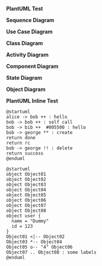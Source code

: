 **PlantUML Test**

**Sequence Diagram**
<puml src="diagrams/sequence.puml" />

**Use Case Diagram**
<puml src="diagrams/usecase.puml" />

**Class Diagram**
<puml src="diagrams/class.puml" />

**Activity Diagram**
<puml src="diagrams/activity.puml" />

**Component Diagram**
<puml src="diagrams/component.puml" />

**State Diagram**
<puml src="diagrams/state.puml" />

**Object Diagram**
<puml src="diagrams/object.puml" />

**PlantUML Inline Test**

<puml name="inline-output">

```puml
@startuml
alice -> bob ++ : hello
bob -> bob ++ : self call
bob -> bib ++  #005500 : hello
bob -> george ** : create
return done
return rc
bob -> george !! : delete
return success
@enduml
```
</puml>

<puml>

```puml
@startuml
object Object01
object Object02
object Object03
object Object04
object Object05
object Object06
object Object07
object Object08
object user {
  name = "Dummy"
  id = 123
}
Object01 <|-- Object02
Object03 *-- Object04
Object05 o-- "4" Object06
Object07 .. Object08 : some labels
@enduml
```
</puml>